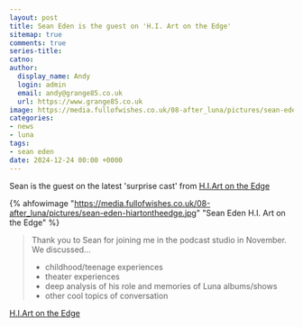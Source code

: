 ```yaml
---
layout: post
title: Sean Eden is the guest on 'H.I. Art on the Edge'
sitemap: true
comments: true
series-title:
catno:
author:
  display_name: Andy
  login: admin
  email: andy@grange85.co.uk
  url: https://www.grange85.co.uk
image: https://media.fullofwishes.co.uk/08-after_luna/pictures/sean-eden-hiartontheedge.jpg
categories:
- news
- luna
tags:
- sean eden
date: 2024-12-24 00:00 +0000
---
```

Sean is the guest on the latest 'surprise cast' from [H.I.Art on the Edge](https://podcasts.apple.com/us/podcast/surprise-cast-129-sean-eden-luna/id1723695740?i=1000681504633) 

{% ahfowimage "https://media.fullofwishes.co.uk/08-after_luna/pictures/sean-eden-hiartontheedge.jpg" "Sean Eden H.I. Art on the Edge" %}
<blockquote>
<p>Thank you to Sean for joining me in the podcast studio in November. We discussed...</p>
<ul>
<li>childhood/teenage experiences</li>
<li>theater experiences</li>
<li>deep analysis of his role and memories of Luna albums/shows</li>
<li>other cool topics of conversation</li>
</ul>
</blockquote>
<p class="caption"><a href="https://podcasts.apple.com/us/podcast/surprise-cast-129-sean-eden-luna/id1723695740?i=1000681504633">H.I.Art on the Edge</a></p>
